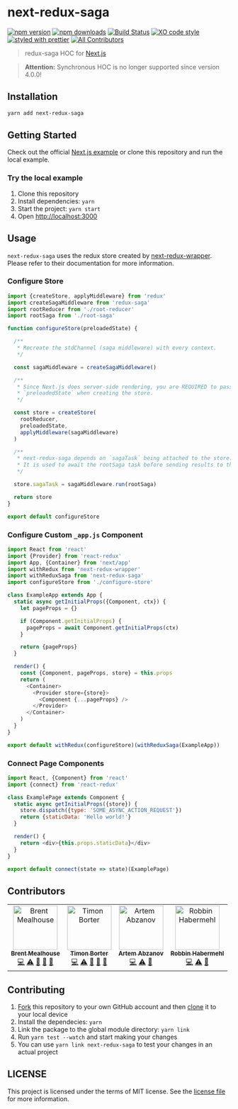 # next-redux-saga

[![npm version](https://img.shields.io/npm/v/next-redux-saga.svg)](https://npmjs.org/package/next-redux-saga)
[![npm downloads](https://img.shields.io/npm/dm/next-redux-saga.svg)](https://npmjs.org/package/next-redux-saga)
[![Build Status](https://travis-ci.com/bmealhouse/next-redux-saga.svg?branch=master)](https://travis-ci.com/bmealhouse/next-redux-saga)
[![XO code style](https://img.shields.io/badge/code_style-XO-5ed9c7.svg)](https://github.com/sindresorhus/xo)
[![styled with prettier](https://img.shields.io/badge/styled_with-prettier-ff69b4.svg)](https://github.com/prettier/prettier)
[![All Contributors](https://img.shields.io/badge/all_contributors-4-orange.svg)](#contributors)

> redux-saga HOC for [Next.js](https://github.com/zeit/next.js/)

> **Attention:** Synchronous HOC is no longer supported since version 4.0.0!

## Installation

```sh
yarn add next-redux-saga
```

## Getting Started

Check out the official [Next.js example](https://github.com/zeit/next.js/tree/canary/examples/with-redux-saga) or clone this repository and run the local example.

### Try the local example

1. Clone this repository
1. Install dependencies: `yarn`
1. Start the project: `yarn start`
1. Open [http://localhost:3000](http://localhost:3000)

## Usage

`next-redux-saga` uses the redux store created by [next-redux-wrapper](https://github.com/kirill-konshin/next-redux-wrapper). Please refer to their documentation for more information.

### Configure Store

```js
import {createStore, applyMiddleware} from 'redux'
import createSagaMiddleware from 'redux-saga'
import rootReducer from './root-reducer'
import rootSaga from './root-saga'

function configureStore(preloadedState) {

  /**
   * Recreate the stdChannel (saga middleware) with every context.
   */

  const sagaMiddleware = createSagaMiddleware()

  /**
   * Since Next.js does server-side rendering, you are REQUIRED to pass
   * `preloadedState` when creating the store.
   */

  const store = createStore(
    rootReducer,
    preloadedState,
    applyMiddleware(sagaMiddleware)
  )

  /**
   * next-redux-saga depends on `sagaTask` being attached to the store.
   * It is used to await the rootSaga task before sending results to the client.
   */

  store.sagaTask = sagaMiddleware.run(rootSaga)

  return store
}

export default configureStore
```

### Configure Custom `_app.js` Component

```js
import React from 'react'
import {Provider} from 'react-redux'
import App, {Container} from 'next/app'
import withRedux from 'next-redux-wrapper'
import withReduxSaga from 'next-redux-saga'
import configureStore from './configure-store'

class ExampleApp extends App {
  static async getInitialProps({Component, ctx}) {
    let pageProps = {}

    if (Component.getInitialProps) {
      pageProps = await Component.getInitialProps(ctx)
    }

    return {pageProps}
  }

  render() {
    const {Component, pageProps, store} = this.props
    return (
      <Container>
        <Provider store={store}>
          <Component {...pageProps} />
        </Provider>
      </Container>
    )
  }
}

export default withRedux(configureStore)(withReduxSaga(ExampleApp))
```

### Connect Page Components

```js
import React, {Component} from 'react'
import {connect} from 'react-redux'

class ExamplePage extends Component {
  static async getInitialProps({store}) {
    store.dispatch({type: 'SOME_ASYNC_ACTION_REQUEST'})
    return {staticData: 'Hello world!'}
  }

  render() {
    return <div>{this.props.staticData}</div>
  }
}

export default connect(state => state)(ExamplePage)
```

## Contributors

<!-- ALL-CONTRIBUTORS-LIST:START - Do not remove or modify this section -->
<!-- prettier-ignore -->
<table><tr><td align="center"><a href="https://twitter.com/bmealhouse"><img src="https://avatars3.githubusercontent.com/u/3741255?v=4" width="100px;" alt="Brent Mealhouse"/><br /><sub><b>Brent Mealhouse</b></sub></a><br /><a href="https://github.com/bmealhouse/next-redux-saga/commits?author=bmealhouse" title="Code">💻</a> <a href="https://github.com/bmealhouse/next-redux-saga/commits?author=bmealhouse" title="Tests">⚠️</a> <a href="https://github.com/bmealhouse/next-redux-saga/commits?author=bmealhouse" title="Documentation">📖</a> <a href="#maintenance-bmealhouse" title="Maintenance">🚧</a> <a href="#question-bmealhouse" title="Answering Questions">💬</a></td><td align="center"><a href="https://bbortt.github.io"><img src="https://avatars0.githubusercontent.com/u/12272901?v=4" width="100px;" alt="Timon Borter"/><br /><sub><b>Timon Borter</b></sub></a><br /><a href="https://github.com/bmealhouse/next-redux-saga/commits?author=bbortt" title="Code">💻</a> <a href="https://github.com/bmealhouse/next-redux-saga/commits?author=bbortt" title="Tests">⚠️</a> <a href="https://github.com/bmealhouse/next-redux-saga/commits?author=bbortt" title="Documentation">📖</a> <a href="#maintenance-bbortt" title="Maintenance">🚧</a> <a href="#question-bbortt" title="Answering Questions">💬</a></td><td align="center"><a href="https://abzanov.com"><img src="https://avatars3.githubusercontent.com/u/5141037?v=4" width="100px;" alt="Artem Abzanov"/><br /><sub><b>Artem Abzanov</b></sub></a><br /><a href="https://github.com/bmealhouse/next-redux-saga/commits?author=JerryCauser" title="Code">💻</a> <a href="https://github.com/bmealhouse/next-redux-saga/commits?author=JerryCauser" title="Tests">⚠️</a> <a href="https://github.com/bmealhouse/next-redux-saga/commits?author=JerryCauser" title="Documentation">📖</a></td><td align="center"><a href="https://github.com/RobbinHabermehl"><img src="https://avatars1.githubusercontent.com/u/1640272?v=4" width="100px;" alt="Robbin Habermehl"/><br /><sub><b>Robbin Habermehl</b></sub></a><br /><a href="https://github.com/bmealhouse/next-redux-saga/commits?author=RobbinHabermehl" title="Code">💻</a> <a href="https://github.com/bmealhouse/next-redux-saga/commits?author=RobbinHabermehl" title="Tests">⚠️</a> <a href="https://github.com/bmealhouse/next-redux-saga/commits?author=RobbinHabermehl" title="Documentation">📖</a></td></tr></table>
<!-- ALL-CONTRIBUTORS-LIST:END -->

## Contributing

1. [Fork](https://help.github.com/articles/fork-a-repo/) this repository to your own GitHub account and then [clone](https://help.github.com/articles/cloning-a-repository/) it to your local device
1. Install the dependecies: `yarn`
1. Link the package to the global module directory: `yarn link`
1. Run `yarn test --watch` and start making your changes
1. You can use `yarn link next-redux-saga` to test your changes in an actual project

## LICENSE

This project is licensed under the terms of MIT license. See the [license file](https://github.com/bmealhouse/next-redux-saga/blob/master/LICENSE) for more information.
